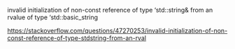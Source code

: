invalid initialization of non-const reference of type ‘std::string& from an rvalue of type ‘std::basic_string<char>

https://stackoverflow.com/questions/47270253/invalid-initialization-of-non-const-reference-of-type-stdstring-from-an-rval
